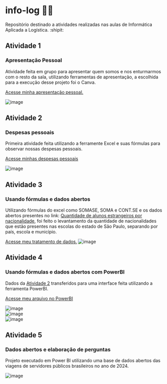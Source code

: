 # info-log :woman_technologist:
Repositório destinado a atividades realizadas nas aulas de Informática Aplicada a Logística.  :shipit:

## Atividade 1
### Apresentação Pessoal
Atividade feita em grupo para apresentar quem somos e nos enturmarmos com o resto da sala, utilizando ferramentas de apresentação, a escolhida para a execução desse projeto foi o Canva.<br>

[Acesse minha apresentação pessoal.](https://www.canva.com/design/DAGfsda_pds/fl81g2DU0PzOJAOAqgmXDg/edit?utm_content=DAGfsda_pds&utm_campaign=designshare&utm_medium=link2&utm_source=sharebutton)

![image](https://github.com/user-attachments/assets/2cdf8f45-a9a9-4ded-aac3-4e96b97a1b01) 

## Atividade 2
### Despesas pessoais
Primeira atividade feita utilizando a ferramente Excel e suas fórmulas para observar nossas despesas pessoais. <br>

[Acesse minhas despesas pessoais](https://fatecspgov-my.sharepoint.com/:x:/r/personal/natalia_santos103_fatec_sp_gov_br/Documents/Despesas%20-%2028.02.xlsx?d=w78084661521f427582436835a7324ac9&csf=1&web=1&e=wiz5pM)

![image](https://github.com/user-attachments/assets/9055accf-3bb0-4fb4-8a7c-e5cb479720e6)

## Atividade 3 
### Usando fórmulas e dados abertos
Utilizando fórmulas do excel como SOMASE, SOMA e CONT.SE e os dados abertos presentes no link: [Quantidade de alunos estrangeiros por nacionalidade](https://dados.educacao.sp.gov.br/dataset/quantidade-de-alunos-estrangeiros-por-nacionalidade), foi feito o levantamento da quantidade de nacionalidades que estão presentes nas escolas do estado de São Paulo, separando por país, escola e município.<br>

[Acesse meu tratamento de dados.](https://fatecspgov-my.sharepoint.com/:x:/g/personal/natalia_santos103_fatec_sp_gov_br/EdjBRU7wMsJMv3hDdSDO5e4B8omUMS_zOV__uWHUdKhgBw?email=natalia.santos103%40fatec.sp.gov.br&e=x7Qear)
![image](https://github.com/user-attachments/assets/5984775c-96c8-4179-90fc-896d01f14b5a)

## Atividade 4
### Usando fórmulas e dados abertos com PowerBI
Dados da [Atividade 2](#Atividade-2) transferidos para uma interface feita utilizando a ferramenta PowerBI.<br>

[Acesse meu arquivo no PowerBI](https://app.powerbi.com/view?r=eyJrIjoiZDU3NTU3NDMtZmQwNy00OWVkLWI3MjAtMTcwMDJmMDFiNjkyIiwidCI6ImNmNzJlMmJkLTdhMmItNDc4My1iZGViLTM5ZDU3YjA3Zjc2ZiIsImMiOjR9)<br>

![image](https://github.com/user-attachments/assets/96e04b7f-292d-4d9d-a49e-ea12b300593b)<br>
![image](https://github.com/user-attachments/assets/29060a54-22d2-49cc-89df-d0ed13712e05)<br>
![image](https://github.com/user-attachments/assets/1b439ed1-f026-4c21-bc6d-b4c2844ec152)<br>

## Atividade 5 
### Dados abertos e elaboração de perguntas
Projeto executado em Power BI utilizando uma base de dados abertos das viagens de servidores públicos brasileiros no ano de 2024.

![image](https://github.com/user-attachments/assets/08dde248-0820-41bd-9399-27257dc51245)





